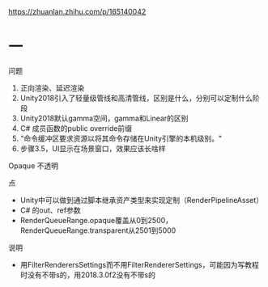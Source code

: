 https://zhuanlan.zhihu.com/p/165140042

# 一

问题

1. 正向渲染、延迟渲染
2. Unity2018引入了轻量级管线和高清管线，区别是什么，分别可以定制什么阶段
3. Unity2018默认gamma空间，gamma和Linear的区别
4. C# 成员函数的public override前缀
5. "命令缓冲区要求资源以将其命令存储在Unity引擎的本机级别。"
6. 步骤3.5，UI显示在场景窗口，效果应该长啥样

Opaque 不透明

点

- Unity中可以做到通过脚本继承资产类型来实现定制（RenderPipelineAsset）
- C# 的out、ref参数
- RenderQueueRange.opaque覆盖从0到2500，RenderQueueRange.transparent从2501到5000

说明

- 用FilterRenderersSettings而不用FilterRendererSettings，可能因为写教程时没有不带s的，用2018.3.0f2没有不带s的